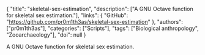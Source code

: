 {
  "title": "skeletal-sex-estimation",
  "description": ["A GNU Octave function for skeletal sex estimation."],
  "links": {
    "GitHub": "https://github.com/pr0m1th3as/skeletal-sex-estimation"
  },
  "authors": ["pr0m1th3as"],
  "categories": ["Scripts"],
  "tags": ["Biological anthropology", "Zooarchaeology"],
  "doi": null
}

<!-- Generated by csv2md.R – do not edit by hand -->

A GNU Octave function for skeletal sex estimation.